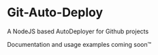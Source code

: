 # Git-Auto-Deploy
A NodeJS based AutoDeployer for Github projects

Documentation and usage examples coming soon™
